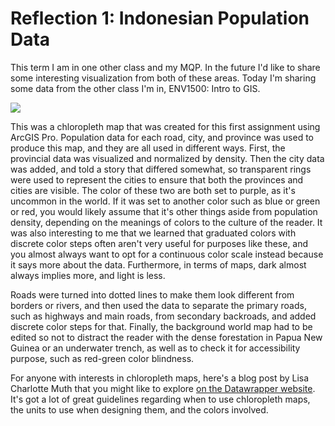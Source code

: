 Reflection 1: Indonesian Population Data
===

This term I am in one other class and my MQP. In the future I'd like to share some interesting visualization from both of these areas. Today I'm sharing some data from the other class I'm in, ENV1500: Intro to GIS. 

![](https://cdn.discordapp.com/attachments/372858940083404812/933463305002053652/Indonesia_Population.PNG)

This was a chloropleth map that was created for this first assignment using ArcGIS Pro. Population data for each road, city, and province was used to produce this map, and they are all used in different ways. First, the provincial data was visualized and normalized by density. Then the city data was added, and told a story that differed somewhat, so transparent rings were used to represent the cities to ensure that both the provinces and cities are visible. The color of these two are both set to purple, as it's uncommon in the world. If it was set to another color such as blue or green or red, you would likely assume that it's other things aside from population density, depending on the meanings of colors to the culture of the reader. It was also interesting to me that we learned that graduated colors with discrete color steps often aren't very useful for purposes like these, and you almost always want to opt for a continuous color scale instead because it says more about the data. Furthermore, in terms of maps, dark almost always implies more, and light is less.

Roads were turned into dotted lines to make them look different from borders or rivers, and then used the data to separate the primary roads, such as highways and main roads, from secondary backroads, and added discrete color steps for that. Finally, the background world map had to be edited so not to distract the reader with the dense forestation in Papua New Guinea or an underwater trench, as well as to check it for accessibility purpose, such as red-green color blindness. 

For anyone with interests in chloropleth maps, here's a blog post by Lisa Charlotte Muth that you might like to explore [on the Datawrapper website](https://blog.datawrapper.de/choroplethmaps/). It's got a lot of great guidelines regarding when to use chloropleth maps, the units to use when designing them, and the colors involved.
